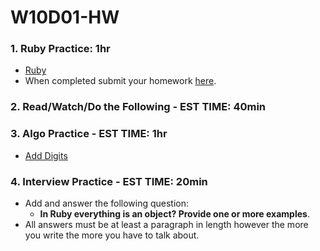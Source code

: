 # W10D01-HW

### 1. Ruby Practice: 1hr
- [Ruby](https://git.generalassemb.ly/SEIR-526/ruby-basics-hw)
- When completed submit your homework [here](https://docs.google.com/forms/u/3/d/e/1FAIpQLSezWVG8OLr6ZxmRNOwZ6xsoYO5lu_7L1LTWA3X6iclG4iG_Hw/viewform?usp=send_form). 

### 2. Read/Watch/Do the Following - EST TIME: 40min

### 3. Algo Practice - EST TIME: 1hr
- [Add Digits](https://git.generalassemb.ly/SEIR-526/ruby-algo-add_digits)

### 4.  Interview Practice - EST TIME: 20min
- Add and answer the following question: 
   - **In Ruby everything is an object? Provide one or more examples**.
- All answers must be at least a paragraph in length however the more you write the more you have to talk about.
